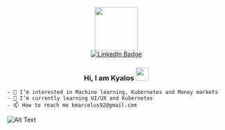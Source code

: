 <div id="header" align="center">
  <img src="https://media.giphy.com/media/M9gbBd9nbDrOTu1Mqx/giphy.gif" width="100"/>
  <div id="badges">
  <a href="https://www.linkedin.com/in/marcelus-kyalo-779273161/">
    <img src="https://img.shields.io/badge/LinkedIn-blue?style=for-the-badge&logo=linkedin&logoColor=white" alt="LinkedIn Badge"/>
  </a>
    <br>
    <img src="https://komarev.com/ghpvc/?username=kyalos&style=flat-square&color=blue" alt=""/>
</div>
</div>
<h3 align="center">
  Hi, I am Kyalos
  <img src="https://media.giphy.com/media/hvRJCLFzcasrR4ia7z/giphy.gif" width="30px"/>
</h3>

```
- 👀 I’m interested in Machine learning, Kubernetes and Money markets
- 🌱 I’m currently learning UI/UX and Kubernetes
- 📫 How to reach me kmarcelus92@gmail.com
```
<!---
kyalos/kyalos is a ✨ special ✨ repository because its `README.md` (this file) appears on your GitHub profile.
You can click the Preview link to take a look at your changes.
--->

![Alt Text](https://media.giphy.com/media/h1usHXc3P8XD5fVjB0/giphy-downsized-large.gif)
